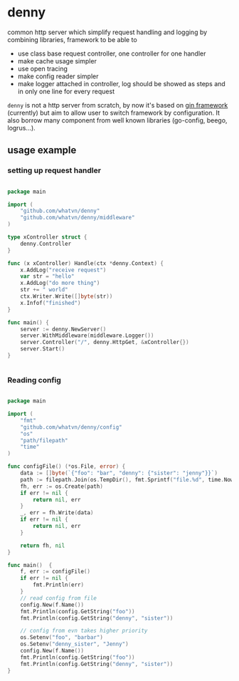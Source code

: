 # denny
common http server which simplify request handling and logging by combining libraries, framework to be able to 

- use class base request controller, one controller for one handler 
- make cache usage simpler
- use open tracing  
- make config reader simpler
- make logger attached in controller, log should be showed as steps and in only one line for every request 


`denny` is not a http server from scratch, by now it's based on [gin framework](https://github.com/gin-gonic/gin) (currently) but aim to allow user to switch framework by configuration. 
It also borrow many component from well known libraries (go-config, beego, logrus...).  


## usage example

### setting up request handler 
```go

package main

import (
	"github.com/whatvn/denny"
	"github.com/whatvn/denny/middleware"
)

type xController struct {
	denny.Controller
}

func (x xController) Handle(ctx *denny.Context) {
	x.AddLog("receive request")
	var str = "hello"
	x.AddLog("do more thing")
	str += " world"
	ctx.Writer.Write([]byte(str))
	x.Infof("finished")
}

func main() {
	server := denny.NewServer()
	server.WithMiddleware(middleware.Logger())
	server.Controller("/", denny.HttpGet, &xController{})
	server.Start()
}



```

### Reading config 

```go

package main

import (
	"fmt"
	"github.com/whatvn/denny/config"
	"os"
	"path/filepath"
	"time"
)

func configFile() (*os.File, error) {
	data := []byte(`{"foo": "bar", "denny": {"sister": "jenny"}}`)
	path := filepath.Join(os.TempDir(), fmt.Sprintf("file.%d", time.Now().UnixNano()))
	fh, err := os.Create(path)
	if err != nil {
		return nil, err
	}
	_, err = fh.Write(data)
	if err != nil {
		return nil, err
	}

	return fh, nil
}

func main()  {
	f, err := configFile()
	if err != nil {
		fmt.Println(err)
	}
	// read config from file
	config.New(f.Name())
	fmt.Println(config.GetString("foo"))
	fmt.Println(config.GetString("denny", "sister"))

	// config from evn takes higher priority
	os.Setenv("foo", "barbar")
	os.Setenv("denny_sister", "Jenny")
	config.New(f.Name())
	fmt.Println(config.GetString("foo"))
	fmt.Println(config.GetString("denny", "sister"))
}
```
